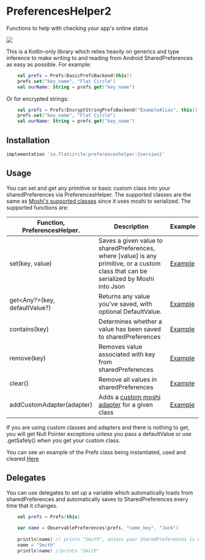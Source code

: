 # PreferencesHelper2
Functions to help with checking your app's online status

[![](https://jitpack.io/v/flatcircle/PreferencesHelper2.svg)](https://jitpack.io/#flatcircle/PreferencesHelper2)

This is a Kotlin-only library which relies heavily on generics and type inference to make writing to and reading from Android SharedPreferences as easy as possible. For example:

```kotlin
    val prefs = Prefs(BasicPrefsBackend(this))
    prefs.set("key_name", "Flat Circle")
    val ourName: String = prefs.get("key_name")
```

Or for encrypted strings:
```kotlin
    val prefs = Prefs(EncryptStringPrefsBackend("ExampleAlias", this))
    prefs.set("key_name", "Flat Circle")
    val ourName: String = prefs.get("key_name")
```

Installation
--------

```groovy
implementation 'io.flatcircle:preferenceshelper:{version}'
```

Usage
-----

You can set and get any primitive or basic custom class into your sharedPreferences via PreferencesHelper. The supported classes are the same as [Moshi's supported classes](https://github.com/square/moshi#built-in-type-adapters) since it uses moshi to serialized. The supported functions are:

| Function, PreferencesHelper.  | Description | Example |
| ------------- | ------------- | ------------- |
| set(key, value) | Saves a given value to sharedPreferences, where [value] is any primitive, or a custom class that can be serialized by Moshi into Json | [Example](https://github.com/flatcircle/PreferencesHelper/blob/master/app/src/main/java/io/flatcircle/preferencehelper2example/MainActivity.kt)  |
| get<Any?>(key, defaultValue?)  | Returns any value you've saved, with optional DefaultValue. | [Example](https://github.com/flatcircle/PreferencesHelper/blob/master/app/src/main/java/io/flatcircle/preferencehelper2example/MainActivity.kt)  |
| contains(key) | Determines whether a value has been saved to sharedPreferences | [Example](https://github.com/flatcircle/PreferencesHelper/blob/master/app/src/main/java/io/flatcircle/preferencehelper2example/MainActivity.kt)  |
| remove(key) | Removes value associated with key from sharedPreferences | [Example](https://github.com/flatcircle/PreferencesHelper/blob/master/app/src/main/java/io/flatcircle/preferencehelper2example/MainActivity.kt)  |
| clear() | Remove all values in sharedPreferences | [Example](https://github.com/flatcircle/PreferencesHelper/blob/master/app/src/main/java/io/flatcircle/preferencehelper2example/MainActivity.kt)  |
| addCustomAdapter<Class>(adapter) | Adds a [custom moshi adapter](https://github.com/square/moshi#custom-type-adapters) for a given class | [Example](https://github.com/flatcircle/PreferencesHelper/blob/master/app/src/main/java/io/flatcircle/preferencehelper2example/MainActivity.kt)  |

If you are using custom classes and adapters and there is nothing to get, you will get Null Pointer exceptions unless you pass a defaultValue or use .getSafely() when you get your custom class.

You can see an example of the Prefs class being instantiated, used and cleared [Here](https://github.com/flatcircle/PreferencesHelper/blob/master/app/src/main/java/io/flatcircle/preferencehelper2example/MainActivity.kt)


Delegates
-----

You can use delegates to set up a variable which automatically loads from sharedPreferences and automatically saves to SharedPreferences every time that it changes.

```kotlin
    val prefs = Prefs(this)
    
    var name = ObservablePreferences(prefs, "name_key", "Jack")
    
    println(name) // prints "Smith", unless your SharedPreferences is empty, then it prints "Jack"
    name = "Smith"
    println(name) //prints "Smith"
```
